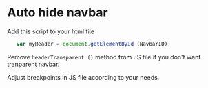 # Auto hide navbar

Add this script to your html file
```javascript
   var myHeader = document.getElementById (NavbarID);
```

Remove ``` headerTransparent () ``` method from JS file if you don't want tranparent navbar.

Adjust breakpoints in JS file according to your needs.
